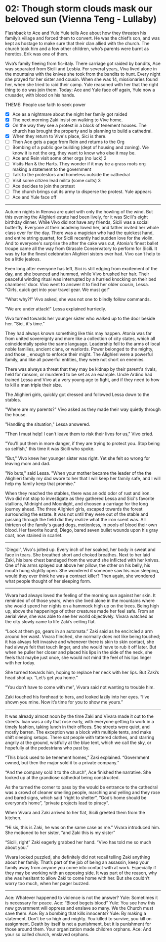 # 02: Though storm clouds mask our beloved sun (Vienna Teng - Lullaby)
Flashback to Ace and Yule
Yule tells Ace about how they threaten his family’s village and forced them to convert.
He was the chief’s son, and was kept as hostage to make sure that their clan allied with the church.
The church took him and a few other children, who’s parents were burnt as heretics. Erik was one of them.

Viva’s family fleeing from fic-italy. There carriage got raided by bandits, Ace was separated from Sicili and Lesbia. For several years, Viva lived alone in the mountains with the knives she took from the bandits to hunt. Every night she prayed for her sister and cousin. When she was 14, missionaries found her, when she tried to raid their camp. Yule reasoned with her that the right thing to do was join them. Today: Ace and Yule face off again, Yule now a crusader, with blood on his hands.

THEME: People use faith to seek power

- [x] Ace as a nightmare about the night her family got raided
- [x] The next morning Zaki insist on walking to Vive home.
- [x] On the way they see a protest in a block of tenement houses. The church has brought the property and is planning to build a cathedral.
- [x] When they return to Vive's place, Sici is there.
- [ ] Then Ace gets a page from Rein and returns to the Org
- [ ] Bombing of a public gov building (dept of housing and zoning). We know it is not the org, they want to know who else it may be.
- [ ] Ace and Rein visit some other orgs (no luck) 2
- [ ] Visits Han & the Harts. They wonder if it may be a grass roots org making a statement to the government
- [ ] Talk to the protestors and homeless outside the cathedral
- [ ] Visit some citizen lead milita (some cults) 3
- [ ] Ace decides to join the protest
- [ ] The church brings out its army to disperse the protest. Yule appears
- [ ] Ace and Yule face off

---

Autumn nights in Renova are quiet with only the howling of the wind. But this evening the Alighieri estate had been lively, for it was Sicili's eight birthday dinner. While Vivo did not have any friends, Sicili was a social butterfly. Everyone at their academy loved her, and father invited her whole class over for the day. There was a magician who had the quickest hand, and entire string quartet, for Sicili recently had sudden love for the violin. And to everyone's surprise the after the cake was cut, Atonia's finest ballet troupe came all the way from Girasole Conservatory to perform for Sicili. It was by far the finest celebration Alighieri sisters ever had. Vivo can't help to be a little jealous.

Even long after everyone has left, Sici is still edging from excitement of the day, and she bounced and hummed, while Vivo brushed her hair. Their peaceful winding ritual was interrupted by a hurried knocking on their bed chambers' door. Vivo went to answer it to find her older cousin, Lessa. "Girls, quick get into your travel gear. We must go!"

"What why?!" Vivo asked, she was not one to blindly follow commands.

"We are under attack!" Lessa explained hurriedly.

Vivo turned towards her younger sister who walked up to the door beside her. "Sici, it's time."

They had always known something like this may happen. Atonia was far from united sovereignty and more like a collection of city states, which all coincidentally spoke the same language. Leadership fell to the arms of local noble families, ancient clans, or warlords. Power belonged to the mighty, and those _ enough to enforce their might. The Alighieri were a powerful family, and like all powerful entities, they were not short on enemies.

There was always a threat that they may be kidnap by their parent's rivals, held for ransom, or murdered to be set as an example. Uncle Ardino had trained Lessa and Vivo at a very young age to fight, and if they need to how to kill a man triple their size.

The Alighieri girls, quickly got dressed and followed Lessa down to the stables.

"Where are my parents?" Vivo asked as they made their way quietly through the house.

"Handling the situation," Lessa answered.

"Then I must help! I can't leave them to risk their lives for us," Vivo cried.

"You'll put them in more danger, if they are trying to protect you. Stop being so selfish," this time it was Sicili who spoke.

"But," Vivo knew her younger sister was right. Yet she felt so wrong for leaving mom and dad.

"No buts," said Lessa. "When your mother became the leader of the the Alighieri family my dad swore to her that I will keep her family safe, and I will help my family keep that promise."

When they reached the stables, there was an odd odor of rust and iron. Vivo did not stop to investigate as they gathered Lessa and Sici's favorite stallions, Midnight and Moonlight, and choosen a carriage for the long journey ahead. The three Alighieri girls, escaped towards the forest surrounding the estate. It was not until they were out of the stable and passing through the field did they realize what the iron scent was. All thirteen of the family's guard dogs, motionless, in pools of blood their own blood. Her favorite hound, Diego, bared seven bullet wounds upon his gray coat, now stained in scarlet.

---

'Diego!', Vivo's jolted up. Every inch of her soaked, her body in sweat and face in tears. She breathed short and choked breathes. Next to her laid Zaki, his bare chest bandaged from the wound she inflicted with her knives. One of his arms splayed out above her pillow, the other on his belly, his mouth hung slightly open. She wondered if someone saw his man sleeping, would they ever think he was a contract killer? Then again, she wondered what people thought of her sleeping form.

---

Vivara had always loved the feeling of the morning sun against her skin. It reminded of of those years, when she lived alone in the mountains where she would spend her nights on a hammock high up on the trees.  Being high up, above the happenings of other creatures made her feel safe.  From an aerial view, she was able to see her world objectively. Vivara watched as the city slowly came to life Zaki’s ceiling flat.

“Look at them go, gears in an automata.” Zaki said as he encircled a arm around her waist. Vivara flinched, she normally does not like being touched; it has always felt invasive and whenever there is skin to skin contact, she had always felt that touch linger, and she would have to rub it off later. But when he puller her closer and  placed his lips in the side of the neck, she feels that maybe just once, she would not mind the feel of his lips linger with her today.

She turned towards him, hoping to replace her neck with her lips. But Zaki’s  head shot up. “Let’s get you home.”

“You don’t have to come with me”, Vivara said not wanting to trouble him.

Zaki touched his forehead to hers, and looked lazily into her eyes. “I’ve shown you mine. Now it’s time for you to show me yours.”  

---

It was already almost noon by the time Zaki and Vivara made it out to the streets.  Ixan was a city that rose early, with everyone getting to work in a timely fashion, taking lunch in their offices.  She streets were quiet, and mostly barren. The exception was a block with multiple tents, and make shift sleeping setups. There sat people with tattered clothes, and starring angrily at the ground, wistfully at the blue tent, which we call the sky, or hopefully at the pedestrians who past by.  

“This block used to be tenement homes,” Zaki explained. “Government  owned, but then the major sold it to a private company.”

“And the company sold it to the church”, Ace finished the narrative. She looked up at the grandiose cathedral being constructed.

As the turned the corner to pass by the would be entrance to the cathedral was a crowd of cleaner smelling people, marching and yelling and they rose and bared signs, which said “right to shelter”, “God’s home should be everyone’s home”, “private projects lead to piracy”.

When Vivara and Zaki arrived to her flat, Sicili greeted them from the kitchen.

“Hi sis, this is Zaki, he was on the same case as me.” Vivara introduced him. She motioned to her sister, “and Zaki this is my sister”

“Sicili, right” Zaki eagerly grabbed her hand. “Vivo has told me so much about you.”

Vivara looked puzzled, she definitely did not recall telling Zaki anything about her family. That’s part of the job of being an assassin, keep your family away from anyone you come into contact with at work. Especially if they may be working with an opposing side.  It was part of the reason, why she was hesitant to allow Zaki to come home with her. But she couldn’t worry too much, when her pager buzzed.

---

Ace: Whatever happened to violence is not the answer?
Yule: Sometimes it is necessary for peace.
Ace: “Blood begets blood”
Yule: You see how this new government will oppress and enslave so many. We the Church must save them.
Ace: By a bombing that kills innocents?
Yule: By making a statement. Don’t be so high and mighty. You killed to survive, you kill on assignment.
Death by itself is not a punishment, but it is punishment for those around them. Your organization made children orphans.
Ace: And your so called church, enslaved orphans.
